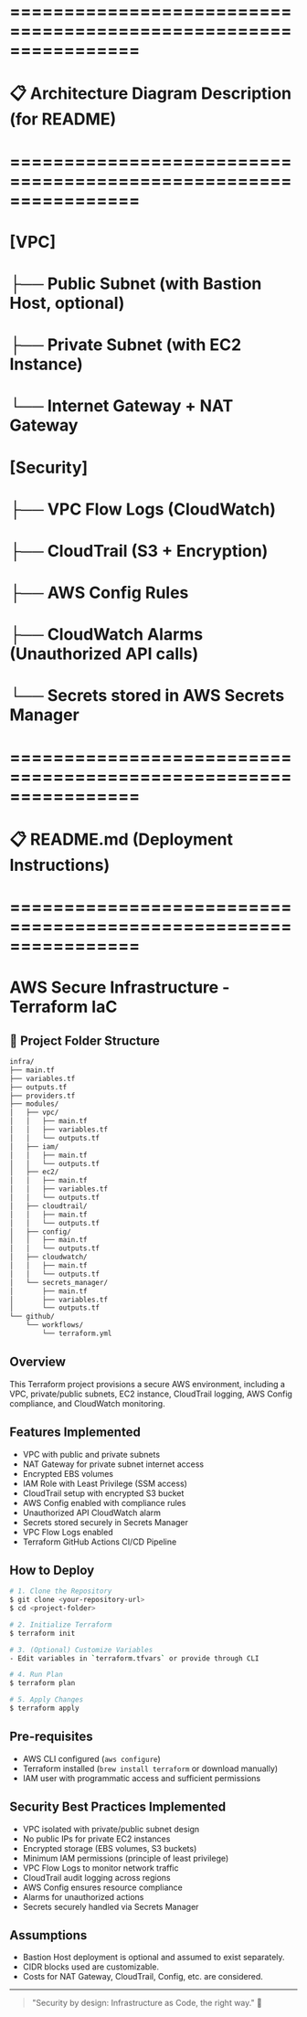 # ================================================================
# 📋 Architecture Diagram Description (for README)
# ================================================================
# [VPC]
# ├── Public Subnet (with Bastion Host, optional)
# ├── Private Subnet (with EC2 Instance)
# └── Internet Gateway + NAT Gateway
#
# [Security]
# ├── VPC Flow Logs (CloudWatch)
# ├── CloudTrail (S3 + Encryption)
# ├── AWS Config Rules
# ├── CloudWatch Alarms (Unauthorized API calls)
# └── Secrets stored in AWS Secrets Manager

# ================================================================
# 📋 README.md (Deployment Instructions)
# ================================================================
# AWS Secure Infrastructure - Terraform IaC

## 📂 Project Folder Structure
```bash
infra/
├── main.tf
├── variables.tf
├── outputs.tf
├── providers.tf
├── modules/
│   ├── vpc/
│   │   ├── main.tf
│   │   ├── variables.tf
│   │   └── outputs.tf
│   ├── iam/
│   │   ├── main.tf
│   │   └── outputs.tf
│   ├── ec2/
│   │   ├── main.tf
│   │   ├── variables.tf
│   │   └── outputs.tf
│   ├── cloudtrail/
│   │   ├── main.tf
│   │   └── outputs.tf
│   ├── config/
│   │   ├── main.tf
│   │   └── outputs.tf
│   ├── cloudwatch/
│   │   ├── main.tf
│   │   └── outputs.tf
│   └── secrets_manager/
│       ├── main.tf
│       ├── variables.tf
│       └── outputs.tf
└── github/
    └── workflows/
        └── terraform.yml
```

## Overview
This Terraform project provisions a secure AWS environment, including a VPC, private/public subnets, EC2 instance, CloudTrail logging, AWS Config compliance, and CloudWatch monitoring.

## Features Implemented
- VPC with public and private subnets
- NAT Gateway for private subnet internet access
- Encrypted EBS volumes
- IAM Role with Least Privilege (SSM access)
- CloudTrail setup with encrypted S3 bucket
- AWS Config enabled with compliance rules
- Unauthorized API CloudWatch alarm
- Secrets stored securely in Secrets Manager
- VPC Flow Logs enabled
- Terraform GitHub Actions CI/CD Pipeline

## How to Deploy

```bash
# 1. Clone the Repository
$ git clone <your-repository-url>
$ cd <project-folder>

# 2. Initialize Terraform
$ terraform init

# 3. (Optional) Customize Variables
- Edit variables in `terraform.tfvars` or provide through CLI

# 4. Run Plan
$ terraform plan

# 5. Apply Changes
$ terraform apply
```

## Pre-requisites
- AWS CLI configured (`aws configure`)
- Terraform installed (`brew install terraform` or download manually)
- IAM user with programmatic access and sufficient permissions

## Security Best Practices Implemented
- VPC isolated with private/public subnet design
- No public IPs for private EC2 instances
- Encrypted storage (EBS volumes, S3 buckets)
- Minimum IAM permissions (principle of least privilege)
- VPC Flow Logs to monitor network traffic
- CloudTrail audit logging across regions
- AWS Config ensures resource compliance
- Alarms for unauthorized actions
- Secrets securely handled via Secrets Manager

## Assumptions
- Bastion Host deployment is optional and assumed to exist separately.
- CIDR blocks used are customizable.
- Costs for NAT Gateway, CloudTrail, Config, etc. are considered.

---

> "Security by design: Infrastructure as Code, the right way." 🚀